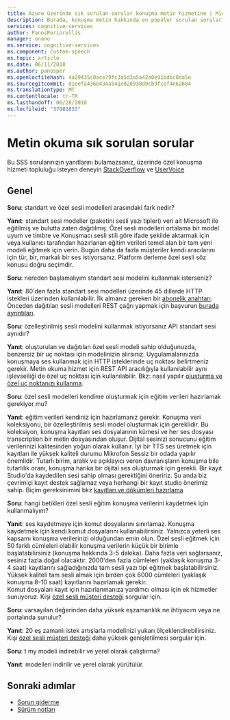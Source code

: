 ```yaml
---
title: Azure üzerinde sık sorulan sorular konuşma metin hizmetine | Microsoft Docs
description: Burada, konuşma metin hakkında en popüler sorulan soruların yanıtları bulunur.
services: cognitive-services
author: PanosPeriorellis
manager: onano
ms.service: cognitive-services
ms.component: custom-speech
ms.topic: article
ms.date: 06/11/2018
ms.author: panosper
ms.openlocfilehash: 4a29435c0ace79fc3a5d3a5a42a0e91bdbc8da5e
ms.sourcegitcommit: d1eefa436e434a541e02d938d9cb9fcef4e62604
ms.translationtype: MT
ms.contentlocale: tr-TR
ms.lasthandoff: 06/28/2018
ms.locfileid: "37082833"
---
```

# <a name="text-to-speech-frequently-asked-questions"></a>Metin okuma sık sorulan sorular

Bu SSS sorularınızın yanıtlarını bulamazsanız, üzerinde özel konuşma hizmeti topluluğu isteyen deneyin [StackOverflow](https://stackoverflow.com/questions/tagged/project-oxford+or+microsoft-cognitive) ve [UserVoice](https://cognitive.uservoice.com/)

## <a name="general"></a>Genel

**Soru**: standart ve özel sesli modelleri arasındaki fark nedir?

**Yanıt**: standart sesi modeller (paketini sesli yazı tipleri) veri ait Microsoft ile eğitilmiş ve bulutta zaten dağıtılmış. Özel sesli modelleri ortalama bir model uyum ve timbre ve Konuşmacı sesli stili göre ifade şekilde aktarmak için veya kullanıcı tarafından hazırlanan eğitim verileri temel alan bir tam yeni modeli eğitmek için verin. Bugün daha da fazla müşteriler kendi aracılarını için tür, bir, markalı bir ses istiyorsanız. Platform derleme özel sesli söz konusu doğru seçimdir.

**Soru**: nereden başlamalıyım standart sesi modelini kullanmak isterseniz?

**Yanıt**: 80'den fazla standart sesi modelleri üzerinde 45 dillerde HTTP istekleri üzerinden kullanılabilir. İlk almanız gereken bir [abonelik anahtarı](https://docs.microsoft.com/en-us/azure/cognitive-services/speech-service/get-started). Önceden dağıtılan sesli modelleri REST çağrı yapmak için başvurun [burada ayrıntıları](https://docs.microsoft.com/en-us/azure/cognitive-services/speech-service/rest-apis#text-to-speech).

**Soru**: özelleştirilmiş sesli modelini kullanmak istiyorsanız API standart sesi aynıdır?

**Yanıt**: oluşturulan ve dağıtılan özel sesli modeli sahip olduğunuzda, benzersiz bir uç noktası için modelinizin alırsınız. Uygulamalarınızda konuşmaya ses kullanmak için HTTP isteklerinde uç noktası belirtmeniz gerekir. Metin okuma hizmet için REST API aracılığıyla kullanılabilir aynı işlevselliği de özel uç noktası için kullanılabilir. Bkz: nasıl yapılır [oluşturma ve özel uç noktanızı kullanma](https://docs.microsoft.com/en-us/azure/cognitive-services/speech-service/how-to-customize-voice-font#create-and-use-a-custom-endpoint).

**Soru**: özel sesli modelleri kendime oluşturmak için eğitim verileri hazırlamak gerekiyor mu?

**Yanıt**: eğitim verileri kendiniz için hazırlamanız gerekir. Konuşma veri koleksiyonu, bir özelleştirilmiş sesli model oluşturmak için gereklidir. Bu koleksiyon, konuşma kayıtları ses dosyalarının kümesi ve her ses dosyası transcription bir metin dosyasından oluşur. Dijital sesinizi sonucunu eğitim verilerinizi kalitesinden yoğun olarak kullanır. İyi bir TTS ses üretmek için kayıtları ile yüksek kaliteli durumu Mikrofon Sessiz bir odada yapılır önemlidir. Tutarlı birim, aralık ve açıklayıcı veren davranışların konuşma bile tutarlılık oranı, konuşma harika bir dijital ses oluşturmak için gerekli. Bir kayıt Studio'da kaydedilen sesi sahip olması gerektiğini öneririz.
Şu anda biz çevrimiçi kayıt destek sağlamaz veya herhangi bir kayıt studio önerimiz sahip. Biçim gereksinimini bkz [kayıtları ve dökümleri hazırlama](https://docs.microsoft.com/en-us/azure/cognitive-services/speech-service/how-to-customize-voice-font#prepare-recordings-and-transcripts)
 
**Soru**: hangi betikleri özel sesli eğitim konuşma verilerini kaydetmek için kullanmalıyım? 

**Yanıt**: ses kaydetmeye için komut dosyalarını sınırlamaz. Konuşma kaydetmek için kendi komut dosyalarını kullanabilirsiniz. Yalnızca yeterli ses kapsamı konuşma verilerinizi olduğundan emin olun. Özel sesli eğitmek için 50 farklı cümleleri olabilir konuşma verilerin küçük bir birimle başlatabilirsiniz (konuşma hakkında 3-5 dakika). Daha fazla veri sağlarsanız, sesiniz fazla doğal olacaktır. 2000'den fazla cümleleri (yaklaşık konuşma 3-4 saat) kayıtlarını sağladığınızda tam sesli yazı tipi eğitmek başlatabilirsiniz. Yüksek kaliteli tam sesli almak için birden çok 6000 cümleleri (yaklaşık konuşma 8-10 saat) kayıtlarını hazırlamak gerekir.  
Komut dosyaları kayıt için hazırlanmanıza yardımcı olması için ek hizmetler sunuyoruz. Kişi [özel sesli müşteri desteği](mailto:customvoice@microsoft.com?subject=Inquiries%20about%20scripts%20generation%20for%20Custom%20Voice%20creation) sorgular için.

**Soru**: varsayılan değerinden daha yüksek eşzamanlılık ne ihtiyacım veya ne portalında sunulur?

**Yanıt**: 20 eş zamanlı istek artışlarla modelinizi yukarı ölçeklendirebilirsiniz. Kişi [özel sesli müşteri desteği](mailto:customvoice@microsoft.com?subject=Inquiries%20about%20scripts%20generation%20for%20Custom%20Voice%20creation) daha yüksek genişletilmesi sorgular için.

**Soru**: t my modeli indirebilir ve yerel olarak çalıştırma?

**Yanıt**: modelleri indirilir ve yerel olarak yürütülür.

## <a name="next-steps"></a>Sonraki adımlar

* [Sorun giderme](troubleshooting.md)
* [Sürüm notları](releasenotes.md)
